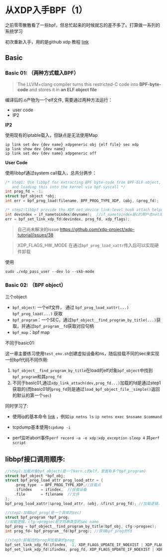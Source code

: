 # 从XDP入手BPF（1）

之前零零散散看了一些bpf，但总忙起来的时候就忘的差不多了。打算做一系列的系统学习

初次重新入手，用的是github xdp 教程 [link](https://github.com/xdp-project/xdp-tutorial/)

## Basic

### Basic 01: （两种方式载入BPF）

> The LLVM+clang compiler turns this restricted-C code into **BPF-byte-code** and stores it in **an ELF object file**

编译后的.o产物为一个elf文件, 需要通过两种方法运行：

+ user code
+ IP2

**IP2**

使用现有的iptable载入，但缺点是无法使用Map

```shell
ip link set dev {dev name} xdpgeneric obj {elf file} sec xdp
ip link show dev {dev name}
ip link set dev {dev name} xdpgeneric off
```

**User Code**

使用libbpf通过system call载入，总共分两步：

```c
/* step1: Use libbpf for extracting BPF byte-code from BPF-ELF object, 
   and loading this into the kernel via bpf-syscall */
int prog_fd = -1;
struct bpf_object *obj;
int err = bpf_prog_load(filename, BPF_PROG_TYPE_XDP, &obj, &prog_fd);

/* step2:libbpf provide the XDP net_device link-level hook attach helper */
int devindex = if_nametoindex(devname);  //if_nametoindex是c的用户态net库函数
err = bpf_set_link_xdp_fd(devindex, prog_fd, xdp_flags);
```

> 自己尚未解决的issue https://github.com/xdp-project/xdp-tutorial/issues/38

> XDP_FLAGS_HW_MODE 在通过`bpf_prog_load_xattr`传入后可以实现硬件卸载

使用

```shell
sudo ./xdp_pass_user --dev lo --skb-mode
```



### Basic 02: （BPF object）

三个object 

-  `bpf_object`: 一个elf文件， 通过 `bpf_prog_load_xattr(...)` `bpf_prog_load(...)` 获取
- `bpf_program`：一个SEC，通过`bpf_object__find_program_by_title(...)`获取，并通过`bpf_program__fd`获取对应句柄
- `bpf_map`：bpf map

不同于basic01:

这一章主要练习使用`test_env.sh`创建虚拟设备和ns，随后挂载不同的sec来实现一份bpf代码不同作用:

1. `bpf_object__find_program_by_title`在load的elf对象`bpf_object`中找到`bpf_program`和其`prog_fd`
2. 不同于basic01,通过`xdp_link_attach(dev,prog_fd...)`加载的fd是通过step1获取的(而basic01的`prog_fd`则是通过`load_bpf_object_file__simple()`返回的默认的第一个`sec`)



同时学习了:

+ 使用ip的基本命令 [link](./zt_1_ip.html) ，例如``ip netns ls`` `ip netns exec $nsname $command`

+ tcpdump基本使用`tcpdump -i`

+ perf监听abort事件`perf record -a -e xdp:xdp_exception sleep 4`  并`perf script`

  

## libbpf接口调用顺序:

```c
//step1:加载对象bpf_object(是一个kern.c的elf，里面有多个bpf_program)
struct bpf_object *bpf_obj;  
struct bpf_prog_load_attr prog_load_attr = {
	.prog_type	= BPF_PROG_TYPE_XDP,//挂载点
	.ifindex	= ifindex,  //挂载设备
	.file       = filename  //文件
};
bpf_prog_load_xattr(&prog_load_attr, &obj, &first_prog_fd); //加载逻辑，first_prog_fd是第一个bpf_program

//step2:加载bpf_prog(是一个具体的sec)
struct bpf_program *bpf_prog;
//加载逻辑，cfg->progsec是字符串类型的sec name
bpf_prog = bpf_object__find_program_by_title(bpf_obj, cfg->progsec);
int prog_fd= bpf_program__fd(bpf_prog); //获得bpf_prog的fd

//step3:卸载旧的prog并加载新的prog
bpf_set_link_xdp_fd(ifindex, -1, XDP_FLAGS_UPDATE_IF_NOEXIST | XDP_FLAGS_DRV_MODE);
bpf_set_link_xdp_fd(ifindex, prog_fd, XDP_FLAGS_UPDATE_IF_NOEXIST | XDP_FLAGS_DRV_MODE);
```

  

